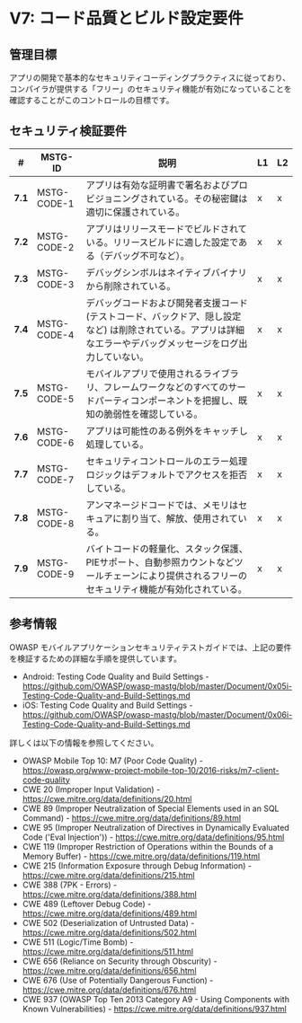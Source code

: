 # V7: コード品質とビルド設定要件

## 管理目標

アプリの開発で基本的なセキュリティコーディングプラクティスに従っており、コンパイラが提供する「フリー」のセキュリティ機能が有効になっていることを確認することがこのコントロールの目標です。

## セキュリティ検証要件

| # | MSTG-ID | 説明 | L1 | L2 |
| -- | ---------- | ---------------------- | - | - |
| **7.1** | MSTG-CODE-1 | アプリは有効な証明書で署名およびプロビジョニングされている。その秘密鍵は適切に保護されている。 | x | x |
| **7.2** | MSTG-CODE-2 | アプリはリリースモードでビルドされている。リリースビルドに適した設定である（デバッグ不可など）。 | x | x |
| **7.3** | MSTG-CODE-3 | デバッグシンボルはネイティブバイナリから削除されている。 | x | x |
| **7.4** | MSTG-CODE-4 | デバッグコードおよび開発者支援コード (テストコード、バックドア、隠し設定など) は削除されている。アプリは詳細なエラーやデバッグメッセージをログ出力していない。 | x | x |
| **7.5** | MSTG-CODE-5 | モバイルアプリで使用されるライブラリ、フレームワークなどのすべてのサードパーティコンポーネントを把握し、既知の脆弱性を確認している。 | x | x |
| **7.6** | MSTG-CODE-6 | アプリは可能性のある例外をキャッチし処理している。 | x | x |
| **7.7** | MSTG-CODE-7 | セキュリティコントロールのエラー処理ロジックはデフォルトでアクセスを拒否している。 | x | x |
| **7.8** | MSTG-CODE-8 | アンマネージドコードでは、メモリはセキュアに割り当て、解放、使用されている。 | x | x |
| **7.9** | MSTG-CODE-9 | バイトコードの軽量化、スタック保護、PIEサポート、自動参照カウントなどツールチェーンにより提供されるフリーのセキュリティ機能が有効化されている。 | x | x |

## 参考情報

OWASP モバイルアプリケーションセキュリティテストガイドでは、上記の要件を検証するための詳細な手順を提供しています。

- Android: Testing Code Quality and Build Settings - <https://github.com/OWASP/owasp-mastg/blob/master/Document/0x05i-Testing-Code-Quality-and-Build-Settings.md>
- iOS: Testing Code Quality and Build Settings - <https://github.com/OWASP/owasp-mastg/blob/master/Document/0x06i-Testing-Code-Quality-and-Build-Settings.md>

詳しくは以下の情報を参照してください。

- OWASP Mobile Top 10: M7 (Poor Code Quality) - <https://owasp.org/www-project-mobile-top-10/2016-risks/m7-client-code-quality>
- CWE 20 (Improper Input Validation) - <https://cwe.mitre.org/data/definitions/20.html>
- CWE 89 (Improper Neutralization of Special Elements used in an SQL Command) - <https://cwe.mitre.org/data/definitions/89.html>
- CWE 95 (Improper Neutralization of Directives in Dynamically Evaluated Code ('Eval Injection')) - <https://cwe.mitre.org/data/definitions/95.html>
- CWE 119 (Improper Restriction of Operations within the Bounds of a Memory Buffer) - <https://cwe.mitre.org/data/definitions/119.html>
- CWE 215 (Information Exposure through Debug Information) - <https://cwe.mitre.org/data/definitions/215.html>
- CWE 388 (7PK - Errors) - <https://cwe.mitre.org/data/definitions/388.html>
- CWE 489 (Leftover Debug Code) - <https://cwe.mitre.org/data/definitions/489.html>
- CWE 502 (Deserialization of Untrusted Data) - <https://cwe.mitre.org/data/definitions/502.html>
- CWE 511 (Logic/Time Bomb) - <https://cwe.mitre.org/data/definitions/511.html>
- CWE 656 (Reliance on Security through Obscurity) - <https://cwe.mitre.org/data/definitions/656.html>
- CWE 676 (Use of Potentially Dangerous Function)  - <https://cwe.mitre.org/data/definitions/676.html>
- CWE 937 (OWASP Top Ten 2013 Category A9 - Using Components with Known Vulnerabilities) - <https://cwe.mitre.org/data/definitions/937.html>
